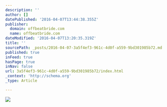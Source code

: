 ```yaml
---
description: ''
author: []
datePublished: '2016-04-07T13:44:38.355Z'
publisher:
  domain: offbeatbride.com
  name: offbeatbride.com
dateModified: '2016-04-07T13:20:35.319Z'
title: ''
sourcePath: _posts/2016-04-07-3a5f4ef3-961c-4d0f-a559-9bd301985b72.md
published: true
inFeed: true
hasPage: true
inNav: false
url: 3a5f4ef3-961c-4d0f-a559-9bd301985b72/index.html
_context: 'http://schema.org'
_type: Article

---
```

![](http://i2.wp.com/offbeatbride.com/files/2013/07/AllebachPhotography-OffbeatBride.jpg?w=800)